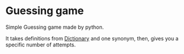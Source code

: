 # Guessing game
Simple Guessing game made by python.

It takes definitions from [Dictionary](https://github.com/meetDeveloper/freeDictionaryAPI) and one synonym, then, gives you a specific number of attempts.

